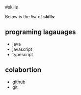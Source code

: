#skills


Below is the _list_ of **skills**:

## programing lagauages
- java
- javascript
- typescript

## colabortion
- github
- git 
